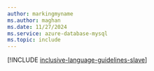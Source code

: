 ```yaml
---
author: markingmyname
ms.author: maghan
ms.date: 11/27/2024
ms.service: azure-database-mysql
ms.topic: include
---
```


[!INCLUDE [inclusive-language-guidelines-slave](../includes/inclusive-language-guidelines-slave.md)]
